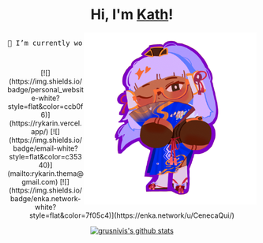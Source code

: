 <div align="center">

<h1 align="center">Hi, I'm <a href="https://rykarin.vercel.app">Kath</a>!</h1>
<img src="/assets/chibiPortrait.PNG" alt="Chibi Portrait" width="350px" align="right">

<pre>
<p align="center">🔭 I’m currently working on Web Development!</p>
</pre>
<!-- Links -->
<div align="center">
[![](https://img.shields.io/badge/personal_website-white?style=flat&color=ccb0f6)](https://rykarin.vercel.app/)
[![](https://img.shields.io/badge/email-white?style=flat&color=c35340)](mailto:rykarin.thema@gmail.com)
[![](https://img.shields.io/badge/enka.network-white?style=flat&color=7f05c4)](https://enka.network/u/CenecaQui/)
</div>

<p align="center">
  <a href="https://github.com/grusnivis"><img src="https://github-readme-stats.vercel.app/api?username=grusnivis&hide_border=true&show_icons=true&theme=tokyonight" alt="grusnivis's github stats"></a>
</p>
</div>

<!--
**yuna0x0/yuna0x0** is a ✨ _special_ ✨ repository because its `README.md` (this file) appears on your GitHub profile.

Here are some ideas to get you started:

- 🔭 I’m currently working on ...
- 🌱 I’m currently learning ...
- 👯 I’m looking to collaborate on ...
- 🤔 I’m looking for help with ...
- 💬 Ask me about ...
- 📫 How to reach me: ...
- 😄 Pronouns: ...
- ⚡ Fun fact: ...
-->
